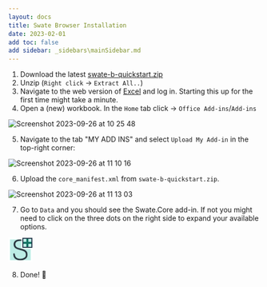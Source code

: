 ```yaml
---
layout: docs
title: Swate Browser Installation 
date: 2023-02-01
add toc: false
add sidebar: _sidebars\mainSidebar.md
---
```


1. Download the latest [swate-b-quickstart.zip](https://github.com/nfdi4plants/Swate/releases)
2. Unzip (`Right click` → `Extract All..`)
3. Navigate to the web version of [Excel](https://office.live.com/start/excel.aspx) and log in. Starting this up for the first time might take a minute.
4. Open a (new) workbook. In the `Home` tab click → `Office Add-ins`/`Add-ins`

<img width="750" alt="Screenshot 2023-09-26 at 10 25 48" src="https://github.com/nfdi4plants/nfdi4plants.knowledgebase/assets/16229676/f27df899-3427-4603-b469-3c271826241d">

5. Navigate to the tab "MY ADD INS" and select `Upload My Add-in` in the top-right corner:

<img width="450" alt="Screenshot 2023-09-26 at 11 10 16" src="https://github.com/nfdi4plants/nfdi4plants.knowledgebase/assets/16229676/47896ff2-2fb0-4aae-95c2-b8c9b5dce6b9">

6. Upload the `core_manifest.xml` from `swate-b-quickstart.zip`. 

<img width="611" alt="Screenshot 2023-09-26 at 11 13 03" src="https://github.com/nfdi4plants/nfdi4plants.knowledgebase/assets/16229676/b75d3a79-2f53-4771-9ada-7ed99d750de1">

7. Go to `Data` and you should see the Swate.Core add-in. If not you might need to click on the three dots on the right side to expand your available options. 
   
![Swate.Core Icon](https://raw.githubusercontent.com/nfdi4plants/Branding/master/icons/Swate/Excel/Core/swate_c_48x48.png)

8. Done! 🎉

<!-- TODO: add browser recommendations -->
